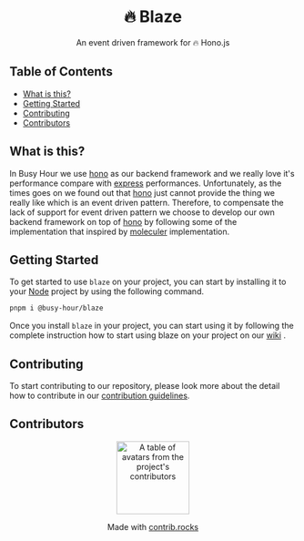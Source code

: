 <h1 align='center'>🔥 Blaze</h1>
<div align='center'>
An event driven framework for 🔥 Hono.js
</div>

<h2 id="table">Table of Contents</h2>

- <a href="#about">What is this?</a>
- <a href="#getting-started">Getting Started</a>
- <a href="#contributing">Contributing</a>
- <a href="#contributors">Contributors</a>

<h2 id="about">What is this?</h2>

In Busy Hour we use [hono](https://github.com/honojs/hono) as our backend framework and we really love it's performance compare with [express](https://github.com/expressjs/express) performances. Unfortunately, as the times goes on we found out that [hono](https://github.com/honojs/hono) just cannot provide the thing we really like which is an event driven pattern. Therefore, to compensate the lack of support for event driven pattern we choose to develop our own backend framework on top of [hono](https://github.com/honojs/hono) by following some of the implementation that inspired by [moleculer](https://github.com/moleculerjs/moleculer) implementation.

<h2 id="getting-started">Getting Started</h2>

To get started to use `blaze` on your project, you can start by installing it to your [Node](https://nodejs.org/) project by using the following command.

```bash
pnpm i @busy-hour/blaze
```

Once you install `blaze` in your project, you can start using it by following the complete instruction how to start using blaze on your project on our [wiki](https://github.com/Busy-Hour-Studio/blaze/wiki) .

<h2 id="#contributing">Contributing</h2>

To start contributing to our repository, please look more about the detail how to contribute in our [contribution guidelines](./CONTRIBUTING.md).

<h2 id="contributors">Contributors</h2>

<a href="https://github.com/Busy-Hour-Studio/blaze/graphs/contributors">
  <p align="center">
    <img width="128" src="https://contrib.rocks/image?repo=Busy-Hour-Studio/blaze" alt="A table of avatars from the project's contributors" />
  </p>
</a>

<p align="center">
  Made with <a rel="noopener noreferrer" target="_blank" href="https://contrib.rocks">contrib.rocks</a>
</p>
